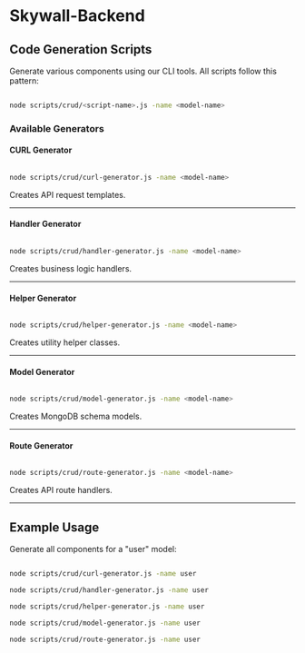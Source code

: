 # Skywall-Backend
 
## Code Generation Scripts
 
Generate various components using our CLI tools. All scripts follow this pattern:
 
```bash

node scripts/crud/<script-name>.js -name <model-name>

```
 
### Available Generators
 
#### CURL Generator
 
```bash

node scripts/crud/curl-generator.js -name <model-name>

```
 
Creates API request templates.
 
 
---
 
#### Handler Generator
 
```bash

node scripts/crud/handler-generator.js -name <model-name>

```
 
Creates business logic handlers.
 
---
 
#### Helper Generator
 
```bash

node scripts/crud/helper-generator.js -name <model-name>

```
 
Creates utility helper classes.
 
---
 
#### Model Generator
 
```bash

node scripts/crud/model-generator.js -name <model-name>

```
 
Creates MongoDB schema models.
 
---
 
#### Route Generator
 
```bash

node scripts/crud/route-generator.js -name <model-name>

```
 
Creates API route handlers.
 
---
 
## Example Usage
 
Generate all components for a "user" model:
 
```bash

node scripts/crud/curl-generator.js -name user

node scripts/crud/handler-generator.js -name user

node scripts/crud/helper-generator.js -name user

node scripts/crud/model-generator.js -name user

node scripts/crud/route-generator.js -name user

```
 